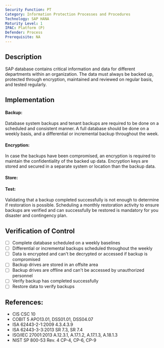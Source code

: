 ```yaml
---
Security Function: PT
Category: Information Protection Processes and Procedures
Technology: SAP HANA
Maturity Level: 1
IPAC: Platform (P)
Defender: Process
Prerequisite: NA
---
```


## Description

SAP database contains critical information and data for different departments within an organization. The data must always be backed up, protected through encryption, maintained and reviewed on regular basis, and tested regularly.   

## Implementation

#### Backup:

Database system backups and tenant backups are required to be done on a scheduled and consistent manner. A full database should be done on a weekly basis, and a differential or incremental backup throughout the week.

#### Encryption:

In case the backups have been compromised, an encryption is required to maintain the confidentiality of the backed up data. Encryption keys are stored and secured in a separate system or location than the backup data.

#### Store:



#### Test:

Validating that a backup completed successfully is not enough to determine if restoration is possible. Scheduling a monthly restoration activity to ensure backups are verified and can successfully be restored is mandatory for you disaster and contingency plan.

## Verification of Control

- [ ] Complete database scheduled on a weekly baselines
- [ ] Differential or incremental backups scheduled throughout the weekly
- [ ] Data is encrypted and can't be decrypted or accessed if backup is compromised
- [ ] Backup drives are stored in an offsite area
- [ ] Backup drives are offline and can't be accessed by unauthorized personnel
- [ ] Verify backup has completed successfully
- [ ] Restore data to verify backups

## References:
- CIS CSC 10
- COBIT 5 APO13.01, DSS01.01, DSS04.07
- ISA 62443-2-1:2009 4.3.4.3.9
- ISA 62443-3-3:2013 SR 7.3, SR 7.4
- ISO/IEC 27001:2013 A.12.3.1, A.17.1.2, A.17.1.3, A.18.1.3
- NIST SP 800-53 Rev. 4 CP-4, CP-6, CP-9
